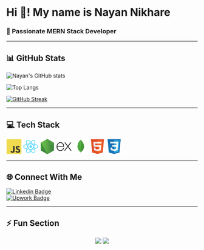 # Hi 👋! My name is Nayan Nikhare  
### 🚀 Passionate MERN Stack Developer  

---

## 📊 GitHub Stats

![Nayan's GitHub stats](https://github-readme-stats.vercel.app/api?username=Nayan0406&show_icons=true&theme=radical)

![Top Langs](https://github-readme-stats.vercel.app/api/top-langs/?username=Nayan0406&layout=compact&theme=radical)

[![GitHub Streak](https://github-readme-streak-stats.herokuapp.com?user=Nayan0406&theme=radical)](https://git.io/streak-stats)

---

## 💻 Tech Stack
<p align="left">
  <img src="https://raw.githubusercontent.com/devicons/devicon/master/icons/javascript/javascript-original.svg" alt="JavaScript" width="40" height="40"/> 
  <img src="https://raw.githubusercontent.com/devicons/devicon/master/icons/react/react-original.svg" alt="React" width="40" height="40"/> 
  <img src="https://raw.githubusercontent.com/devicons/devicon/master/icons/nodejs/nodejs-original.svg" alt="Node.js" width="40" height="40"/> 
  <img src="https://raw.githubusercontent.com/devicons/devicon/master/icons/express/express-original.svg" alt="Express" width="40" height="40"/> 
  <img src="https://raw.githubusercontent.com/devicons/devicon/master/icons/mongodb/mongodb-original.svg" alt="MongoDB" width="40" height="40"/> 
  <img src="https://raw.githubusercontent.com/devicons/devicon/master/icons/html5/html5-original.svg" alt="HTML5" width="40" height="40"/> 
  <img src="https://raw.githubusercontent.com/devicons/devicon/master/icons/css3/css3-original.svg" alt="CSS3" width="40" height="40"/> 
</p>

---

## 🌐 Connect With Me
[![Linkedin Badge](https://img.shields.io/badge/-LinkedIn-blue?style=flat&logo=Linkedin&logoColor=white)](https://www.linkedin.com/in/nayan-nikhare-127a10244/)  
[![Upwork Badge](https://img.shields.io/badge/-Upwork-success?style=flat&logo=upwork&logoColor=white)]([https://www.upwork.com/freelancers/~YOUR-UPWORK-ID](https://www.upwork.com/freelancers/~01e8cdb08f57dc29e9))

---

## ⚡ Fun Section
<p align="center">
  <img src="https://media.tenor.com/GfSX-u7VGM4AAAAC/coding.gif" width="400" />  
  <img src="https://media.giphy.com/media/qgQUggAC3Pfv687qPC/giphy.gif" width="350" />
</p>
